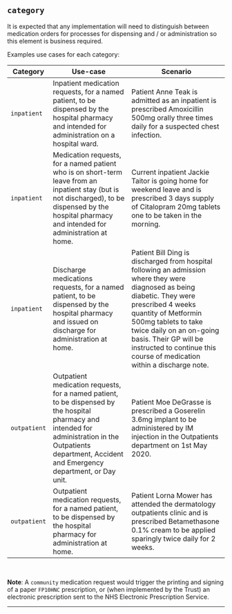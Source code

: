 ## `category`


It is expected that any implementation will need to distinguish between medication orders for processes for dispensing and / or administration so this element is business required.


Examples use cases for each category:

<table id="assets">
    <thead>
        <tr>
            <th>Category</th>
            <th>Use-case</th>
            <th>Scenario</th>
        </tr>
    </thead>
    <tbody>
        <!-- inpatient -->
        <tr>
            <td><code>inpatient</code></td>
            <td>
                Inpatient medication requests, for a named patient, to be dispensed by the hospital pharmacy and intended for administration on a hospital ward.
            </td>
            <td>
                Patient Anne Teak is admitted as an inpatient is prescribed Amoxicillin 500mg orally three times daily for a suspected chest infection.
            </td>
        </tr>
        <!-- inpatient -->
        <tr>
            <td><code>inpatient</code></td>
            <td>
                Medication requests, for a named patient who is on short-term leave from an inpatient stay (but is not discharged), to be dispensed by the hospital pharmacy and intended for administration at home.
            </td>
            <td>
                Current inpatient Jackie Taitor is going home for weekend leave and is prescribed 3 days supply of Citalopram 20mg tablets one to be taken in the morning.
            </td>
        </tr>
        <!-- inpatient -->
        <tr>
            <td><code>inpatient</code></td>
            <td>
                Discharge medications requests, for a named patient, to be dispensed by the hospital pharmacy and issued on discharge for administration at home.
            </td>
            <td>
                Patient Bill Ding is discharged from hospital following an admission where they were diagnosed as being diabetic. They were prescribed 4 weeks quantity of Metformin 500mg tablets to take twice daily on an on-going basis. Their GP will be instructed to continue this course of medication within a discharge note.
            </td>
        </tr>
        <!-- outpatient -->
        <tr>
            <td><code>outpatient</code></td>
            <td>
                Outpatient medication requests, for a named patient, to be dispensed by the hospital pharmacy and intended for administration in the Outpatients department, Accident and Emergency department, or Day unit.
            </td>
            <td>
                Patient Moe DeGrasse is prescribed a Goserelin 3.6mg implant to be administered by IM injection in the Outpatients department on 1st May 2020.
            </td>
        </tr>
        <!-- outpatient -->
        <tr>
            <td><code>outpatient</code></td>
            <td>
                Outpatient medication requests, for a named patient, to be dispensed by the hospital pharmacy for administration at home.
            </td>
            <td>
                Patient Lorna Mower has attended the dermatology outpatients clinic and is prescribed Betamethasone 0.1% cream to be applied sparingly twice daily for 2 weeks.
            </td>
        </tr>
    </tbody>
</table>

<br/>

**Note**: A `community` medication request would trigger the printing and signing of a paper `FP10HNC` prescription, or (when implemented by the Trust) an electronic prescription sent to the NHS Electronic Prescription Service.

---